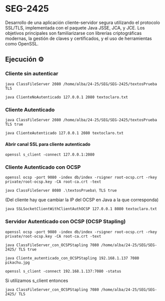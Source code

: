 # SEG-2425

Desarrollo de una aplicación cliente-servidor segura utilizando el protocolo SSL/TLS, implementada con el paquete Java JSSE, JCA, y JCE. 
Los objetivos principales son familiarizarse con librerías criptográficas modernas, la gestión de claves y certificados, y el uso de herramientas como OpenSSL.

## Ejecución ⚙️

### Cliente sin autenticar
```
java ClassFileServer 2080 /home/alba/24-25/SEG/SEG-2425/textosPrueba TLS
```
```
java ClienteNoAutenticado 127.0.0.1 2080 textoclaro.txt
```

### Cliente Autenticado
```
java ClassFileServer 2080 /home/alba/24-25/SEG/SEG-2425/textosPrueba TLS true
```
```
java ClienteAutenticado 127.0.0.1 2080 textoclaro.txt 
```
#### Abrir canal SSL para cliente autenticado
```
openssl s_client -connect 127.0.0.1:2080 
```

### Cliente Autenticado con OCSP

```
openssl ocsp -port 9080 -index db/index -rsigner root-ocsp.crt -rkey private/root-ocsp.key -CA root-ca.crt -text
```

```
java ClassFileServer 8080 .\textosPrueba\ TLS true
```

(Del cliente hay que cambiar la IP del OCSP en Java a la que corresponda)
```
java SSLSocketClientWithClientAuthOCSP 127.0.0.1 8080 textoclaro.txt
```

### Servidor Autenticado con OCSP (OCSP Stapling)

```
openssl ocsp -port 9080 -index db/index -rsigner root-ocsp.crt -rkey private/root-ocsp.key -CA root-ca.crt -text
```

```
java ClassFileServer_con_OCSPStapling 7080 /home/alba/24-25/SEG/SEG-2425/ TLS true
```

```
java Cliente_autenticado_con_OCSPStapling 192.168.1.137 7080 pikachu.jpg
```

```
openssl s_client -connect 192.168.1.137:7080 -status
```

Si utilizamos s_client entonces
```
java ClassFileServer_con_OCSPStapling 7080 /home/alba/24-25/SEG/SEG-2425/ TLS
```


